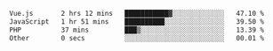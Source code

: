 <!--START_SECTION:waka-->

```txt
Vue.js       2 hrs 12 mins   ███████████▓░░░░░░░░░░░░░   47.10 %
JavaScript   1 hr 51 mins    ██████████░░░░░░░░░░░░░░░   39.50 %
PHP          37 mins         ███▒░░░░░░░░░░░░░░░░░░░░░   13.39 %
Other        0 secs          ░░░░░░░░░░░░░░░░░░░░░░░░░   00.01 %
```

<!--END_SECTION:waka-->
